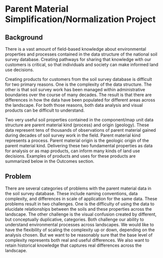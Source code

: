 # Parent Material Simplification/Normalization Project
## Background
There is a vast amount of field-based knowledge about environmental properties and processes contained in the data structure of the national soil survey database. Creating pathways for sharing that knowledge with our customers is critical, so that individuals and society can make informed land use decisions.

Creating products for customers from the soil survey database is difficult for two primary reasons. One is the complexity of the data structure. The other is that soil survey work has been managed within administrative boundaries over the course of many decades. The result is that there are differences in how the data have been populated for different areas across the landscape. For both those reasons, both data analysis and visual products can be difficult to understand.

Two very useful soil properties contained in the component/map unit data structure are parent material kind (process) and origin (geology). These data represent tens of thousands of observations of parent material gained during decades of soil survey work in the field. Parent material kind represents a process. Parent material origin is the geologic origin of the parent material kind. Delivering these two fundamental properties as data for analysis or as map products, can inform many kinds of land use decisions. Examples of products and uses for these products are summarized below in the Outcomes section.

## Problem
There are several categories of problems with the parent material data in the soil survey database. These include naming conventions, data complexity, and differences in scale of application for the same data. These problems result in two challenges. One is the difficulty of using the data to elucidate relationships between the soils and these properties across the landscape. The other challenge is the visual confusion created by different, but conceptually duplicative, categories. Both challenge our ability to understand environmental processes across landscapes.
We would like to have the flexibility of scaling the complexity up or down, depending on the analysis chosen. But we want to be reasonably sure that the base level of complexity represents both real and useful differences. We also want to retain historical knowledge that captures real differences across the landscape.
